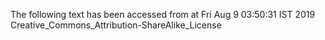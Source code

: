 The following text has been accessed from at Fri Aug 9 03:50:31 IST 2019
Creative_Commons_Attribution-ShareAlike_License
